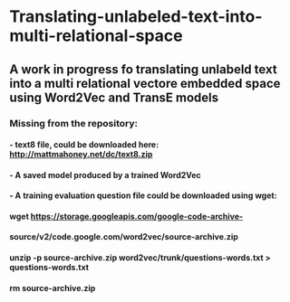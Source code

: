# Translating-unlabeled-text-into-multi-relational-space
## A work in progress fo translating unlabeld text into a multi relational vectore embedded space using Word2Vec and TransE models

### Missing from the repository: 
#### - text8 file, could be downloaded here: http://mattmahoney.net/dc/text8.zip
#### - A saved model produced by a trained Word2Vec
#### - A training evaluation question file could be downloaded using wget: 
#### wget https://storage.googleapis.com/google-code-archive-
#### source/v2/code.google.com/word2vec/source-archive.zip
#### unzip -p source-archive.zip  word2vec/trunk/questions-words.txt > questions-words.txt
#### rm source-archive.zip
